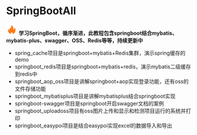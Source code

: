 # SpringBootAll
<img src="./image/fire.png" width="30px" height="30px" float="left"> **学习SpringBoot，循序渐进，此教程包含springboot结合mybatis、mybatis-plus、swagger、OSS、Redis等等，持续更新中**

+ spring_cache项目是springboot+mybatis+Redis集群，演示spring缓存的demo
+ springboot_redis项目是springboot+mybatis+redis，演示mybatis二级缓存到redis中
+ springboot_aop_oss项目是讲解springboot+aop实现登录功能，还有oss的文件存储功能
+ springboot_mybatisplus项目是讲解mybatisplus结合springboot实现
+ springboot-swagger项目是springboot开启swagger文档的案例
+ springboot_uploadoss项目有oss图片上传和显示和检测项目运行的系统并打印
+ springboot_easypoi项目是结合easypoi实现excel的数据导入和导出
